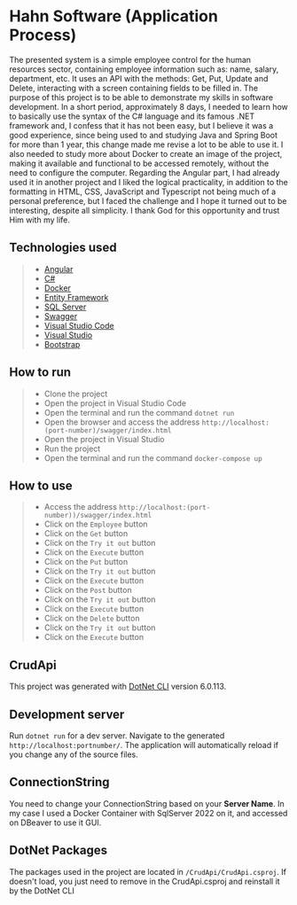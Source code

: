 # Hahn Software (Application Process)

The presented system is a simple employee control for the human resources sector, containing employee information such as: name, salary, department, etc.
It uses an API with the methods: Get, Put, Update and Delete, interacting with a screen containing fields to be filled in.
The purpose of this project is to be able to demonstrate my skills in software development.
In a short period, approximately 8 days, I needed to learn how to basically use the syntax of the C# language and its famous .NET framework and, I confess that it has not been easy, but I believe it was a good experience, since being used to and studying Java and Spring Boot for more than 1 year, this change made me revise a lot to be able to use it.
I also needed to study more about Docker to create an image of the project, making it available and functional to be accessed remotely, without the need to configure the computer.
Regarding the Angular part, I had already used it in another project and I liked the logical practicality, in addition to the formatting in HTML, CSS, JavaScript and Typescript not being much of a personal preference, but I faced the challenge and I hope it turned out to be interesting, despite all simplicity.
I thank God for this opportunity and trust Him with my life.
## Technologies used

> - [Angular](https://angular.io/)
> - [C#](https://docs.microsoft.com/pt-br/dotnet/csharp/)
> - [Docker](https://www.docker.com/)
> - [Entity Framework](https://docs.microsoft.com/pt-br/ef/)
> - [SQL Server](https://www.microsoft.com/pt-br/sql-server/sql-server-downloads)
> - [Swagger](https://swagger.io/)
> - [Visual Studio Code](https://code.visualstudio.com/)
> - [Visual Studio](https://visualstudio.microsoft.com/pt-br/)
> - [Bootstrap](https://getbootstrap.com/)

## How to run

> - Clone the project
> - Open the project in Visual Studio Code
> - Open the terminal and run the command `dotnet run`
> - Open the browser and access the address `http://localhost:(port-number)/swagger/index.html`
> - Open the project in Visual Studio
> - Run the project
> - Open the terminal and run the command `docker-compose up`

## How to use

> - Access the address `http://localhost:(port-number))/swagger/index.html`
> - Click on the `Employee` button
> - Click on the `Get` button
> - Click on the `Try it out` button
> - Click on the `Execute` button
> - Click on the `Put` button
> - Click on the `Try it out` button
> - Click on the `Execute` button
> - Click on the `Post` button
> - Click on the `Try it out` button
> - Click on the `Execute` button
> - Click on the `Delete` button
> - Click on the `Try it out` button
> - Click on the `Execute` button


## CrudApi
This project was generated with [DotNet CLI](https://learn.microsoft.com/pt-br/dotnet/core/tools/) version 6.0.113.

## Development server
Run `dotnet run` for a dev server. Navigate to the generated `http://localhost:portnumber/`. The application will automatically reload if you change any of the source files.
    
## ConnectionString
You need to change your ConnectionString based on your <strong>Server Name</strong>. In my case I used a Docker Container with SqlServer 2022 on it, and accessed on DBeaver to use it GUI.
    
## DotNet Packages
The packages used in the project are located in `/CrudApi/CrudApi.csproj`. If doesn't load, you just need to remove in the CrudApi.csproj and reinstall it by the DotNet CLI
